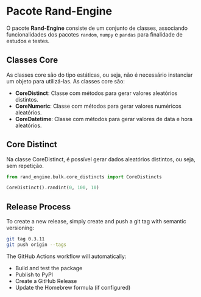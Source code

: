 # Pacote Rand-Engine


O pacote **Rand-Engine** consiste de um conjunto de classes, associando funcionalidades dos pacotes `random`, `numpy` e `pandas` para finalidade de estudos e testes. 

## Classes Core

As classes core são do tipo estáticas, ou seja, não é necessário instanciar um objeto para utilizá-las. As classes core são:

- **CoreDistinct**: Classe com métodos para gerar valores aleatórios distintos.
- **CoreNumeric**: Classe com métodos para gerar valores numéricos aleatórios.
- **CoreDatetime**: Classe com métodos para gerar valores de data e hora aleatórios.



## Core Distinct

Na classe CoreDistinct, é possível gerar dados aleatórios distintos, ou seja, sem repetição. 

```python
from rand_engine.bulk.core_distincts import CoreDistincts

CoreDistinct().randint(0, 100, 10)

```

## Release Process

To create a new release, simply create and push a git tag with semantic versioning:

```bash
git tag 0.3.11
git push origin --tags
```

The GitHub Actions workflow will automatically:
- Build and test the package
- Publish to PyPI
- Create a GitHub Release
- Update the Homebrew formula (if configured)